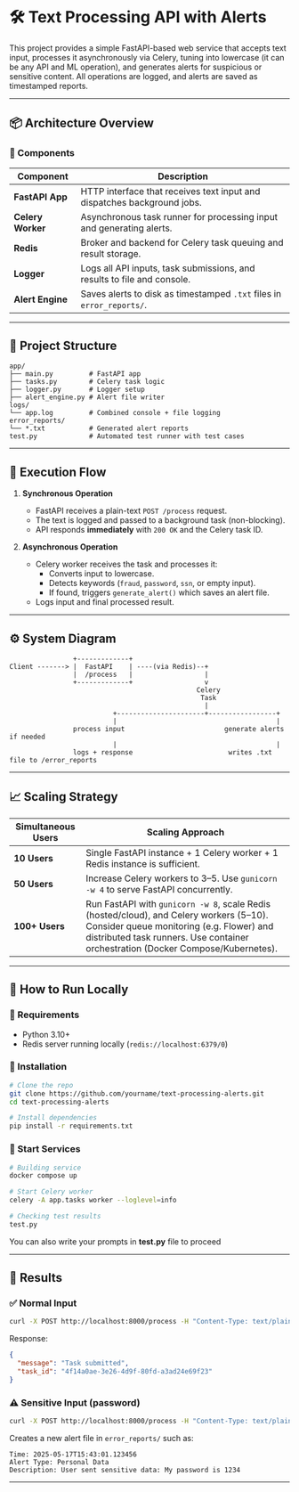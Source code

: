 # 🛠 Text Processing API with Alerts

This project provides a simple FastAPI-based web service that accepts text input, processes it asynchronously via Celery, tuning into lowercase (it can be any API and ML operation), and generates alerts for suspicious or sensitive content. All operations are logged, and alerts are saved as timestamped reports.

---

## 📦 Architecture Overview

### 🧩 Components

| Component        | Description                                                                 |
|------------------|-----------------------------------------------------------------------------|
| **FastAPI App**  | HTTP interface that receives text input and dispatches background jobs.     |
| **Celery Worker**| Asynchronous task runner for processing input and generating alerts.        |
| **Redis**        | Broker and backend for Celery task queuing and result storage.              |
| **Logger**       | Logs all API inputs, task submissions, and results to file and console.     |
| **Alert Engine** | Saves alerts to disk as timestamped `.txt` files in `error_reports/`.       |

---

## 📂 Project Structure

```text
app/
├── main.py         # FastAPI app
├── tasks.py        # Celery task logic
├── logger.py       # Logger setup
├── alert_engine.py # Alert file writer
logs/
└── app.log         # Combined console + file logging
error_reports/
└── *.txt           # Generated alert reports
test.py             # Automated test runner with test cases
```

---


## 🔄 Execution Flow

1. **Synchronous Operation**
   - FastAPI receives a plain-text `POST /process` request.
   - The text is logged and passed to a background task (non-blocking).
   - API responds **immediately** with `200 OK` and the Celery task ID.

2. **Asynchronous Operation**
   - Celery worker receives the task and processes it:
     - Converts input to lowercase.
     - Detects keywords (`fraud`, `password`, `ssn`, or empty input).
     - If found, triggers `generate_alert()` which saves an alert file.
   - Logs input and final processed result.

---

## ⚙️ System Diagram

```text
                +-------------+
Client -------> |  FastAPI    | ----(via Redis)--+
                |  /process   |                  |
                +-------------+                  v
                                               Celery
                                                Task
                                                 |
                          +----------------------+-----------------+
                          |                                        |
                process input                         generate alerts if needed
                          |                                        |
                logs + response                        writes .txt file to /error_reports
```

---

## 📈 Scaling Strategy

| Simultaneous Users | Scaling Approach                                                                 |
|--------------------|-----------------------------------------------------------------------------------|
| **10 Users**       | Single FastAPI instance + 1 Celery worker + 1 Redis instance is sufficient.       |
| **50 Users**       | Increase Celery workers to 3–5. Use `gunicorn -w 4` to serve FastAPI concurrently.|
| **100+ Users**     | Run FastAPI with `gunicorn -w 8`, scale Redis (hosted/cloud), and Celery workers (5–10). Consider queue monitoring (e.g. Flower) and distributed task runners. Use container orchestration (Docker Compose/Kubernetes). |

---

## 🚀 How to Run Locally

### 🔧 Requirements

- Python 3.10+
- Redis server running locally (`redis://localhost:6379/0`)

### 🔨 Installation

```bash
# Clone the repo
git clone https://github.com/yourname/text-processing-alerts.git
cd text-processing-alerts

# Install dependencies
pip install -r requirements.txt

```
### 🔌 Start Services

```bash
# Building service
docker compose up

# Start Celery worker
celery -A app.tasks worker --loglevel=info

# Checking test results
test.py
```
You can also write your prompts in **test.py** file to proceed

---
## 🧪 Results

### ✅ Normal Input

```bash
curl -X POST http://localhost:8000/process -H "Content-Type: text/plain" -d "Hello world"
```

Response:

```json
{
  "message": "Task submitted",
  "task_id": "4f14a0ae-3e26-4d9f-80fd-a3ad24e69f23"
}
```

### ⚠️ Sensitive Input (password)

```bash
curl -X POST http://localhost:8000/process -H "Content-Type: text/plain" -d "My password is 1234"
```

Creates a new alert file in `error_reports/` such as:

```text
Time: 2025-05-17T15:43:01.123456
Alert Type: Personal Data
Description: User sent sensitive data: My password is 1234
```

---
